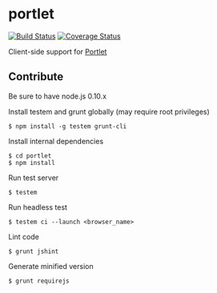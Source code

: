 portlet
=======
[![Build Status](https://secure.travis-ci.org/instaclick/portlet.png)](http://travis-ci.org/instaclick/portlet)
[![Coverage Status](https://coveralls.io/repos/instaclick/portlet/badge.png)](https://coveralls.io/r/instaclick/portlet)

Client-side support for [Portlet](http://en.wikipedia.org/wiki/Portlet)

## Contribute

Be sure to have node.js 0.10.x

Install testem and grunt globally (may require root privileges)
```CLI
$ npm install -g testem grunt-cli
```

Install internal dependencies
```CLI
$ cd portlet
$ npm install
```

Run test server
```CLI
$ testem
```

Run headless test
```CLI
$ testem ci --launch <browser_name>
```

Lint code
```CLI
$ grunt jshint
```

Generate minified version
```CLI
$ grunt requirejs
```
